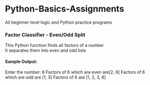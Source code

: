 # Python-Basics-Assignments
All beginner level logic and Python practice programs

### Factor Classifier - Even/Odd Split

 This Python function finds all factors of a number  
 It separates them into even and odd lists  

#### Sample Output:
Enter the number: 6
Factors of 6 which are even are[2, 6]
Factors of 6 which are odd are [1, 3]
Factors of 6 are [1, 2, 3, 6]
